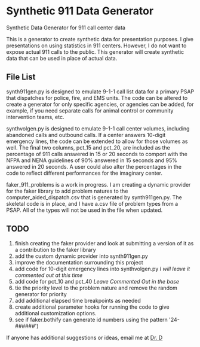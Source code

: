 # Synthetic 911 Data Generator
 Synthetic Data Generator for 911 call center data

This is a generator to create synthetic data for presentation purposes. 
I give presentations on using statistics in 911 centers. However, I do not want to expose actual 911 calls to the public. This generator will create synthetic data that can be used in place of actual data.

## File List

synth911gen.py is designed to emulate 9-1-1 call list data for a primary PSAP that dispatches for police, fire, and EMS units. The code can be altered to create a generator for only specific agencies, or agencies can be added, for example, if you need separate calls for animal control or community intervention teams, etc. 

synthvolgen.py is designed to emulate 9-1-1 call center volumes, including abandoned calls and outbound calls. If a center answers 10-digit emergency lines, the code can be extended to allow for those volumes as well. The final two columns, pct_15 and pct_20, are included as the percentage of 911 calls answered in 15 or 20 seconds to comport with the NFPA and NENA guidelines of 90% answered in 15 seconds and 95% answered in 20 seconds. A user could also alter the percentages in the code to reflect different performances for the imaginary center.

faker_911_problems is a work in progress. I am creating a dynamic provider for the faker library to add problem natures to the computer_aided_dispatch.csv that is generated by synth911gen.py. The skeletal code is in place, and I have a.csv file of problem types from a PSAP. All of the types will not be used in the file when updated. 

## TODO
1. finish creating the faker provider and look at submitting a version of it as a contribution to the faker library
2. add the custom dynamic provider into synth911gen.py
3. improve the documentation surrounding this project
4. add code for 10-digit emergency lines into synthvolgen.py *I will leave it commented out at this time*
5. add code for pct_10 and pct_40 *Leave Commented Out in the base*
6. tie the priority level to the problem nature and remove the random generator for priority
7. add additional elapsed time breakpoints as needed
8. create additional parameter hooks for running the code to give additional customization options.
9. see if faker.bothify can generate id numbers using the pattern '24-######')

If anyone has additional suggestions or ideas, email me at [Dr. D](mailto:drddatascience@gmail.com)
